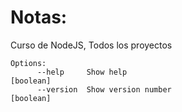 # Notas:
Curso de NodeJS, Todos los proyectos

```
Options:
      --help     Show help                                             [boolean]
      --version  Show version number                                   [boolean]
```